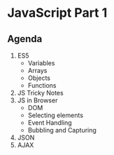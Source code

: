 # JavaScript Part 1

## Agenda

<ol>
    <li>
        ES5
        <ul>
            <li>Variables</li>
            <li>Arrays</li>
            <li>Objects</li>
            <li>Functions</li>
        </ul>
    </li>
    <li><a src="https://github.com/denysdovhan/wtfjs#-is-equal-">JS Tricky Notes</a></li>
    <li>
        JS in Browser
        <ul>
            <li>DOM</li>
            <li>Selecting elements</li>
            <li>Event Handling</li>
            <li><a src="https://javascript.info/bubbling-and-capturing">Bubbling and Capturing</a></li>
        </ul>
    </li>
    <li>JSON</li>
    <li>AJAX</li>
</ol>